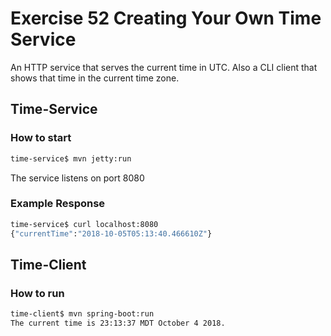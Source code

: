 # Exercise 52 Creating Your Own Time Service

An HTTP service that serves the current time in UTC. Also a CLI client that shows that time in the current time zone.

## Time-Service

### How to start

```bash
time-service$ mvn jetty:run
```
The service listens on port 8080

### Example Response

```bash
time-service$ curl localhost:8080
{"currentTime":"2018-10-05T05:13:40.466610Z"}
```

## Time-Client

### How to run

```bash
time-client$ mvn spring-boot:run
The current time is 23:13:37 MDT October 4 2018.
```
